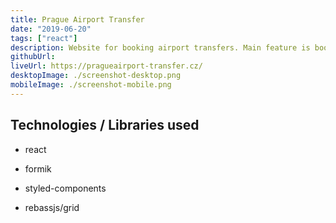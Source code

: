 ```yaml
---
title: Prague Airport Transfer
date: "2019-06-20"
tags: ["react"]
description: Website for booking airport transfers. Main feature is booking form which is built with 'formik' library.
githubUrl:
liveUrl: https://pragueairport-transfer.cz/
desktopImage: ./screenshot-desktop.png
mobileImage: ./screenshot-mobile.png
---
```


## Technologies / Libraries used

- react

- formik

- styled-components

- rebassjs/grid
